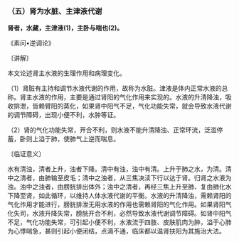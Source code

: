 ### （五）肾为水脏、主津液代谢

**肾者，水藏，主津液(1)，主卧与喘也(2)。**

《素问•逆调论》

〔讲解〕

本文论述肾主水液的生理作用和病理变化。

（1）肾脏有主持和调节水液代谢的作用，故称为水脏。津液是体内正常水液的总称。肾主水液的作用，主要是通过肾阳的气化作用来实现的。水液的升清降浊，吸收排泄，皆赖臂阳的蒸化，如果肾中阳气不足，气化功能失常，就会导致水液代谢的调节障碍，出现小便不利，水肿等证。

（2）肾的气化功能失常，开合不利，则水液不能升清降浊、正常环流，泛滥停蓄，卧则上溢于肺，使肺气上逆而喘息。

〔临证意义〕

水有清浊，清者上升，浊者下降。清中有浊，浊中有清。上升于肺之水，为清。清中之清者，由肺输至皮毛；清中之浊者，从三焦决渎下行以达于肾。归肾之水液为浊。浊中之浊者，由膀胱排出体外；浊中之清者，再经三焦上升至肺、复由肺化水下降至肾，如此循环，以维持人体水液代谢的平衡。水液的升清降浊，需赖肾阳的气化作用才能进行，膀胱排泄无用水液的作用也需赖肾阳的气化作用。如果肾阳气化失司，水液升降失常，膀胱开合不利，必然导致水液代谢调节障碍。如肾中阳气不足，气化功能失常，可引起小便不利，水液流于四肢、皮肤肌肉为肿，溢于心肺为心悸喘急，甚则引起小便闭结，点滴不通，临床都以温肾扶阳为其施治大法。
